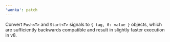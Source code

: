 ```yaml
---
'wonka': patch
---
```


Convert `Push<T>` and `Start<T>` signals to `{ tag, 0: value }` objects, which are sufficiently backwards compatible and result in slightly faster execution in v8.

